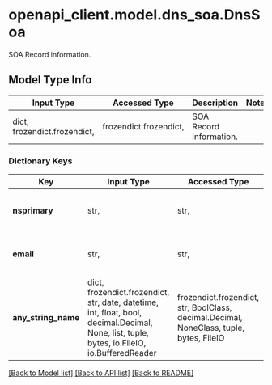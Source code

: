 # openapi_client.model.dns_soa.DnsSoa

SOA Record information.

## Model Type Info
Input Type | Accessed Type | Description | Notes
------------ | ------------- | ------------- | -------------
dict, frozendict.frozendict,  | frozendict.frozendict,  | SOA Record information. | 

### Dictionary Keys
Key | Input Type | Accessed Type | Description | Notes
------------ | ------------- | ------------- | ------------- | -------------
**nsprimary** | str,  | str,  | Primary nameserver for this domain. | [optional] 
**email** | str,  | str,  | Domain contact email address. | [optional] 
**any_string_name** | dict, frozendict.frozendict, str, date, datetime, int, float, bool, decimal.Decimal, None, list, tuple, bytes, io.FileIO, io.BufferedReader | frozendict.frozendict, str, BoolClass, decimal.Decimal, NoneClass, tuple, bytes, FileIO | any string name can be used but the value must be the correct type | [optional]

[[Back to Model list]](../../openapi-client/README.md#documentation-for-models) [[Back to API list]](../../openapi-client/README.md#documentation-for-api-endpoints) [[Back to README]](../../openapi-client/README.md)

